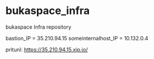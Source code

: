 # bukaspace_infra
bukaspace Infra repository

bastion_IP = 35.210.94.15 
someinternalhost_IP = 10.132.0.4

pritunl: https://35.210.94.15.xip.io/
